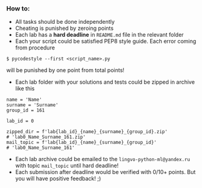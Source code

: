 ### How to:

- All tasks should be done independently
- Cheating is punished by zeroing points
- Each lab has a **hard deadline** in `README.md` file in the relevant folder
- Each your script could be satisfied PEP8 style guide. Each error coming from procedure
```
$ pycodestyle --first <script_name>.py
```
will be punished by one point from total points!
- Each lab folder with your solutions and tests could be zipped in archive like this
```
name = 'Name'
surname = 'Surname'
group_id = 161

lab_id = 0

zipped_dir = f'lab{lab_id}_{name}_{surname}_{group_id}.zip'
# 'lab0_Name_Surname_161.zip'
mail_topic = f'lab{lab_id}_{name}_{surname}_{group_id}'
# 'lab0_Name_Surname_161'
```
- Each lab archive could be emailed to the `lingvo-python-ml@yandex.ru` with topic `mail_topic` until hard deadline!
- Each submission after deadline would be verified with 0/10+ points. But you will have positive feedback! ;) 
